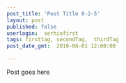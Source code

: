 ```yaml
---
post_title: 'Post Title 8-2-5'
layout: post
published: false
userlogin:  serhiofirst
tags: firsttag, secondTag,  thirdTag
post_date_gmt: 	2019-08-01 12:00:00

---
```

Post goes here
